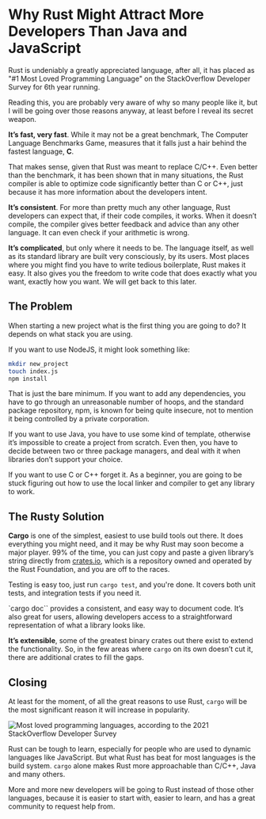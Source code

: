 # Why Rust Might Attract More Developers Than Java and JavaScript

Rust is undeniably a greatly appreciated language, after all, it has placed as "#1 Most Loved Programming Language" on the StackOverflow Developer Survey for 6th year running.

Reading this, you are probably very aware of why so many people like it, but I will be going over those reasons anyway, at least before I reveal its secret weapon.

**It’s fast, very fast**. While it may not be a great benchmark, The Computer Language Benchmarks Game, measures that it falls just a hair behind the fastest language, **C**.

That makes sense, given that Rust was meant to replace C/C++. Even better than the benchmark, it has been shown that in many situations, the Rust compiler is able to optimize code significantly better than C or C++, just because it has more information about the developers intent.

**It’s consistent**. For more than pretty much any other language, Rust developers can expect that, if their code compiles, it works. When it doesn’t compile, the compiler gives better feedback and advice than any other language. It can even check if your arithmetic is wrong.

**It’s complicated**, but only where it needs to be. The language itself, as well as its standard library are built very consciously, by its users. Most places where you might find you have to write tedious boilerplate, Rust makes it easy. It also gives you the freedom to write code that does exactly what you want, exactly how you want. We will get back to this later.

## The Problem

When starting a new project what is the first thing you are going to do? It depends on what stack you are using.

If you want to use NodeJS, it might look something like:

```bash
mkdir new_project
touch index.js
npm install
```

That is just the bare minimum. If you want to add any dependencies, you have to go through an unreasonable number of hoops, and the standard package repository, npm, is known for being quite insecure, not to mention it being controlled by a private corporation.

If you want to use Java, you have to use some kind of template, otherwise it’s impossible to create a project from scratch. Even then, you have to decide between two or three package managers, and deal with it when libraries don’t support your choice.

If you want to use C or C++ forget it. As a beginner, you are going to be stuck figuring out how to use the local linker and compiler to get any library to work.

## The Rusty Solution

**Cargo** is one of the simplest, easiest to use build tools out there. It does everything you might need, and it may be why Rust may soon become a major player. 99% of the time, you can just copy and paste a given library’s string directly from [crates.io](https://crates.io), which is a repository owned and operated by the Rust Foundation, and you are off to the races.

Testing is easy too, just run `cargo test`, and you're done. It covers both unit tests, and integration tests if you need it.

`cargo doc`` provides a consistent, and easy way to document code. It’s also great for users, allowing developers access to a straightforward representation of what a library looks like.

**It’s extensible**, some of the greatest binary crates out there exist to extend the functionality. So, in the few areas where `cargo` on its own doesn’t cut it, there are additional crates to fill the gaps.

## Closing

At least for the moment, of all the great reasons to use Rust, `cargo` will be the most significant reason it will increase in popularity.

![Most loved programming languages, according to the 2021 StackOverflow Developer Survey](/images/most_loved_stackoverflow_2021.png)

Rust can be tough to learn, especially for people who are used to dynamic languages like JavaScript. But what Rust has beat for most languages is the build system. `cargo` alone makes Rust more approachable than C/C++, Java and many others.

More and more new developers will be going to Rust instead of those other languages, because it is easier to start with, easier to learn, and has a great community to request help from.
